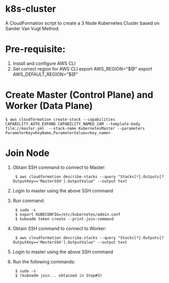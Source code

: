 # k8s-cluster
A CloudFormation script to create a 3 Node Kubernetes Cluster based on Sander Van Vugt Method.

# Pre-requisite:

1. Install and configure AWS CLI
2. Set correct region for AWS CLI
        export AWS_REGION="$@" 
        export AWS_DEFAULT_REGION="$@" 

# Create Master (Control Plane) and Worker (Data Plane)

    $ aws cloudformation create-stack --capabilities CAPABILITY_AUTO_EXPAND CAPABILITY_NAMED_IAM --template-body file://master.yml  --stack-name KubernetesMaster --parameters ParameterKey=KeyName,ParameterValue=<key_name>

# Join Node

1. Obtain SSH command to connect to Master:
        
        $ aws cloudformation describe-stacks --query "Stacks[*].Outputs[?OutputKey=='MasterSSH'].OutputValue" --output text
2. Login to master using the above SSH command
3. Run command:
   
        $ sudo -s
        $ export KUBECONFIG=/etc/kubernetes/admin.conf
        $ kubeadm token create --print-join-command
4. Obtain SSH command to connect to Worker:

        $ aws cloudformation describe-stacks --query "Stacks[*].Outputs[?OutputKey=='MasterSSH'].OutputValue" --output text
5. Login to master using the above SSH command
6. Run the following commands:

        $ sudo -s
        $ (kubeadm join... obtained in Step#3)
